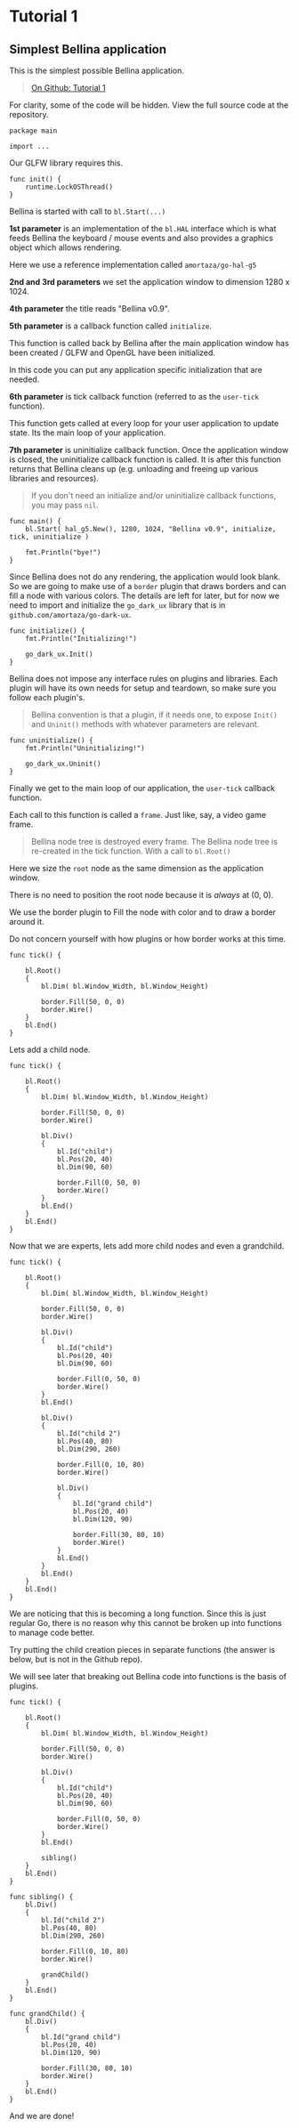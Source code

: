 # Tutorial 1

## Simplest Bellina application

This is the simplest possible Bellina application.

> [On Github: Tutorial 1](https://github.com/amortaza/go-bellina-tutorials/tree/master/tutorial-01-Simplest)

For clarity, some of the code will be hidden.  View the full source code at the repository.

```
package main

import ...
```

Our GLFW library requires this.
```
func init() {
	runtime.LockOSThread()
}
```

Bellina is started with call to `bl.Start(...)`

**1st parameter** is an implementation of the `bl.HAL` interface which is what feeds Bellina the keyboard / mouse events and also provides a graphics object which allows rendering.

Here we use a reference implementation called `amortaza/go-hal-g5`

**2nd and 3rd parameters** we set the application window to dimension 1280 x 1024.

**4th parameter** the title reads "Bellina v0.9".

**5th parameter** is a callback function called `initialize`.

This function is called back by Bellina after the main application window has been created / GLFW and OpenGL have been initialized.

In this code you can put any application specific initialization that are needed.

**6th parameter** is tick callback function (referred to as the `user-tick` function).

This function gets called at every loop for your user application to update state.  Its the main loop of your application.

**7th parameter** is uninitialize callback function.  Once the application window is closed, the uninitialize callback function is called. It is after this function returns that Bellina cleans up (e.g. unloading and freeing up various libraries and resources).

> If you don't need an initialize and/or uninitialize callback functions, you may pass `nil`.

```
func main() {
	bl.Start( hal_g5.New(), 1280, 1024, "Bellina v0.9", initialize, tick, uninitialize )

	fmt.Println("bye!")
}
```

Since Bellina does not do any rendering, the application would look blank.  So we are going to make use of a `border` plugin that draws borders and can fill a node with various colors.  The details are left for later, but for now we need to import and initialize the `go_dark_ux` library that is in `github.com/amortaza/go-dark-ux`.

```
func initialize() {
	fmt.Println("Initializing!")

	go_dark_ux.Init()
}
```

Bellina does not impose any interface rules on plugins and libraries.  Each plugin will have its own needs for setup and teardown, so make sure you follow each plugin's.

> Bellina convention is that a plugin, if it needs one, to expose `Init()` and `Uninit()` methods with whatever parameters are relevant.


```
func uninitialize() {
	fmt.Println("Uninitializing!")

    go_dark_ux.Uninit()
}
```

Finally we get to the main loop of our application, the `user-tick` callback function.

Each call to this function is called a `frame`.  Just like, say, a video game frame.

> Bellina node tree is destroyed every frame.  The Bellina node tree is re-created in the tick function.  With a call to `bl.Root()`

Here we size the `root` node as the same dimension as the application window.

There is no need to position the root node because it is *always* at (0, 0).

We use the border plugin to Fill the node with color and to draw a border around it.

Do not concern yourself with how plugins or how border works at this time.

```
func tick() {

	bl.Root()
	{
		bl.Dim( bl.Window_Width, bl.Window_Height)

		border.Fill(50, 0, 0)
		border.Wire()
	}
	bl.End()
}
```

Lets add a child node.

```
func tick() {

	bl.Root()
	{
		bl.Dim( bl.Window_Width, bl.Window_Height)

		border.Fill(50, 0, 0)
		border.Wire()
		
		bl.Div()
		{
			bl.Id("child")
			bl.Pos(20, 40)
			bl.Dim(90, 60)

			border.Fill(0, 50, 0)
			border.Wire()
		}
		bl.End()
	}
	bl.End()
}
```

Now that we are experts, lets add more child nodes and even a grandchild.

```
func tick() {

	bl.Root()
	{
		bl.Dim( bl.Window_Width, bl.Window_Height)

		border.Fill(50, 0, 0)
		border.Wire()

		bl.Div()
		{
			bl.Id("child")
			bl.Pos(20, 40)
			bl.Dim(90, 60)

			border.Fill(0, 50, 0)
			border.Wire()
		}
		bl.End()

		bl.Div()
		{
			bl.Id("child 2")
			bl.Pos(40, 80)
			bl.Dim(290, 260)

			border.Fill(0, 10, 80)
			border.Wire()

			bl.Div()
			{
				bl.Id("grand child")
				bl.Pos(20, 40)
				bl.Dim(120, 90)

				border.Fill(30, 80, 10)
				border.Wire()
			}
			bl.End()
		}
		bl.End()
	}
	bl.End()
}
```

We are noticing that this is becoming a long function.
Since this is just regular Go, there is no reason why this cannot be broken up into functions to manage code better.

Try putting the child creation pieces in separate functions (the answer is below, but is not in the Github repo).

We will see later that breaking out Bellina code into functions is the basis of plugins.

```
func tick() {

	bl.Root()
	{
		bl.Dim( bl.Window_Width, bl.Window_Height)

		border.Fill(50, 0, 0)
		border.Wire()

		bl.Div()
		{
			bl.Id("child")
			bl.Pos(20, 40)
			bl.Dim(90, 60)

			border.Fill(0, 50, 0)
			border.Wire()
		}
		bl.End()

		sibling()
	}
	bl.End()
}

func sibling() {
    bl.Div()
	{
		bl.Id("child 2")
		bl.Pos(40, 80)
		bl.Dim(290, 260)

		border.Fill(0, 10, 80)
		border.Wire()

        grandChild()
	}
	bl.End()
}

func grandChild() {
	bl.Div()
	{
		bl.Id("grand child")
		bl.Pos(20, 40)
		bl.Dim(120, 90)

		border.Fill(30, 80, 10)
		border.Wire()
	}
	bl.End()
}
```

And we are done!

